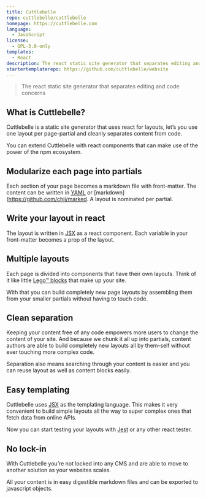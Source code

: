 ```yaml
---
title: Cuttlebelle
repo: cuttlebelle/cuttlebelle
homepage: https://cuttlebelle.com
language:
  - JavaScript
license:
  - GPL-3.0-only
templates:
  - React
description: The react static site generator that separates editing and code concerns
startertemplaterepo: https://github.com/cuttlebelle/website
---
```


> The react static site generator that separates editing and code concerns

## What is Cuttlebelle?

Cuttlebelle is a static site generator that uses react for layouts, let’s you use one
layout per page-partial and cleanly separates content from code.

You can extend Cuttlebelle with react components that
can make use of the power of the npm ecosystem.

## Modularize each page into partials

Each section of your page becomes a markdown file with front-matter. The content can
be written in [YAML](http://yaml.org/) or [markdown](https://github.com/chjj/marked.
A layout is nominated per partial.

## Write your layout in react

The layout is written in [JSX](https://facebook.github.io/jsx/) as a react component.
Each variable in your front-matter becomes a prop of the layout.

## Multiple layouts

Each page is divided into components that have their own layouts. Think of it like
little [Lego™ blocks](https://www.lego.com/) that make up your site.

With that you can build completely new page layouts by assembling them from your
smaller partials without having to touch code.

## Clean separation

Keeping your content free of any code empowers more users to change the content
of your site. And because we chunk it all up into partials, content authors are able
to build completely new layouts all by them-self without ever touching more complex code.

Separation also means searching through your content is easier and you can reuse
layout as well as content blocks easily.

## Easy templating

Cuttlebelle uses [JSX](https://facebook.github.io/jsx/) as the templating language.
This makes it very convenient to build simple layouts all the way to super complex ones
that fetch data from online APIs.

Now you can start testing your layouts with [Jest](https://facebook.github.io/jest/) or
any other react tester.

## No lock-in

With Cuttlebelle you’re not locked into any CMS and are able to move to
another solution as your websites scales.

All your content is in easy digestible markdown files and can be exported to
javascript objects.
